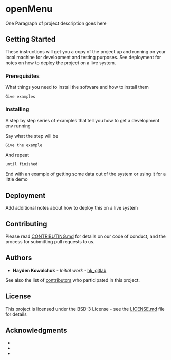 # openMenu

One Paragraph of project description goes here

## Getting Started

These instructions will get you a copy of the project up and running on your local machine for development and testing purposes. See deployment for notes on how to deploy the project on a live system.

### Prerequisites

What things you need to install the software and how to install them

```
Give examples
```

### Installing

A step by step series of examples that tell you how to get a development env running

Say what the step will be

```
Give the example
```

And repeat

```
until finished
```

End with an example of getting some data out of the system or using it for a little demo


## Deployment

Add additional notes about how to deploy this on a live system


## Contributing

Please read [CONTRIBUTING.md]() for details on our code of conduct, and the process for submitting pull requests to us.

## Authors

* **Hayden Kowalchuk** - *Initial work* - [hk_gitlab](https://repo_url)

See also the list of [contributors](https://repo_url/your/project/contributors) who participated in this project.

## License

This project is licensed under the BSD-3 License - see the [LICENSE.md](LICENSE.md) file for details

## Acknowledgments

*
* 
* 
